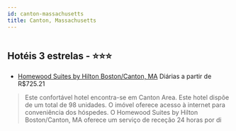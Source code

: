```yaml
---
id: canton-massachusetts
title: Canton, Massachusetts
---
```


<center><img src="http://photos.hotelbeds.com/giata/21/212207/212207a_hb_a_006.jpg" alt="" /></center>


## Hotéis 3 estrelas - ⭐️⭐️⭐️

-    [Homewood Suites by Hilton Boston/Canton, MA](https://www.hurb.com/hoteis/canton/homewood-suites-by-hilton-boston-canton-ma-JNP-JP193760?cmp=18055) Diárias a partir de R$725.21
   > Este confortável hotel encontra-se em Canton Area. Este hotel dispõe de um total de 98 unidades. O imóvel oferece acesso à internet para conveniência dos hóspedes. O Homewood Suites by Hilton Boston/Canton, MA oferece um serviço de receção 24 horas por di
